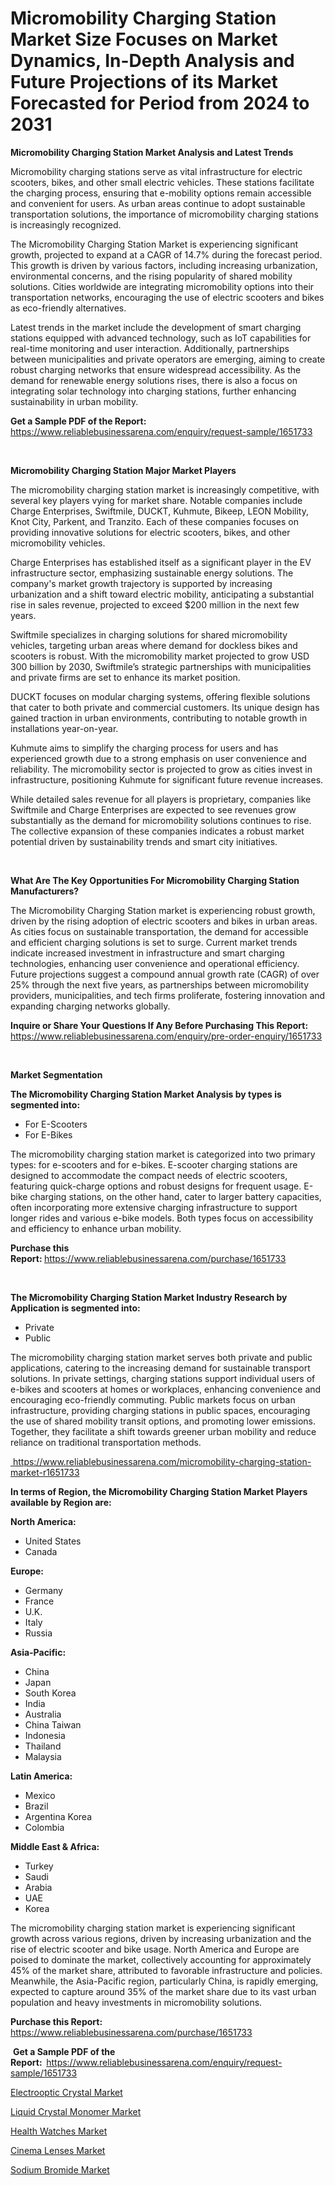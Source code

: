 <p><h1>Micromobility Charging Station Market Size Focuses on Market Dynamics, In-Depth Analysis and Future Projections of its Market Forecasted for Period from 2024 to 2031</h1></p><p><strong>Micromobility Charging Station Market Analysis and Latest Trends</strong></p>
<p><p>Micromobility charging stations serve as vital infrastructure for electric scooters, bikes, and other small electric vehicles. These stations facilitate the charging process, ensuring that e-mobility options remain accessible and convenient for users. As urban areas continue to adopt sustainable transportation solutions, the importance of micromobility charging stations is increasingly recognized.</p><p>The Micromobility Charging Station Market is experiencing significant growth, projected to expand at a CAGR of 14.7% during the forecast period. This growth is driven by various factors, including increasing urbanization, environmental concerns, and the rising popularity of shared mobility solutions. Cities worldwide are integrating micromobility options into their transportation networks, encouraging the use of electric scooters and bikes as eco-friendly alternatives.</p><p>Latest trends in the market include the development of smart charging stations equipped with advanced technology, such as IoT capabilities for real-time monitoring and user interaction. Additionally, partnerships between municipalities and private operators are emerging, aiming to create robust charging networks that ensure widespread accessibility. As the demand for renewable energy solutions rises, there is also a focus on integrating solar technology into charging stations, further enhancing sustainability in urban mobility.</p></p>
<p><strong>Get a Sample PDF of the Report:&nbsp;</strong> <a href="https://www.reliablebusinessarena.com/enquiry/request-sample/1651733?utm_campaign=1286&utm_medium=2&utm_source=Github&utm_content=ia&utm_term=27092024&utm_id=micromobility-charging-station">https://www.reliablebusinessarena.com/enquiry/request-sample/1651733</a></p>
<p>&nbsp;</p>
<p><strong>Micromobility Charging Station Major Market Players</strong></p>
<p><p>The micromobility charging station market is increasingly competitive, with several key players vying for market share. Notable companies include Charge Enterprises, Swiftmile, DUCKT, Kuhmute, Bikeep, LEON Mobility, Knot City, Parkent, and Tranzito. Each of these companies focuses on providing innovative solutions for electric scooters, bikes, and other micromobility vehicles.</p><p>Charge Enterprises has established itself as a significant player in the EV infrastructure sector, emphasizing sustainable energy solutions. The company's market growth trajectory is supported by increasing urbanization and a shift toward electric mobility, anticipating a substantial rise in sales revenue, projected to exceed $200 million in the next few years.</p><p>Swiftmile specializes in charging solutions for shared micromobility vehicles, targeting urban areas where demand for dockless bikes and scooters is robust. With the micromobility market projected to grow USD 300 billion by 2030, Swiftmile’s strategic partnerships with municipalities and private firms are set to enhance its market position.</p><p>DUCKT focuses on modular charging systems, offering flexible solutions that cater to both private and commercial customers. Its unique design has gained traction in urban environments, contributing to notable growth in installations year-on-year.</p><p>Kuhmute aims to simplify the charging process for users and has experienced growth due to a strong emphasis on user convenience and reliability. The micromobility sector is projected to grow as cities invest in infrastructure, positioning Kuhmute for significant future revenue increases.</p><p>While detailed sales revenue for all players is proprietary, companies like Swiftmile and Charge Enterprises are expected to see revenues grow substantially as the demand for micromobility solutions continues to rise. The collective expansion of these companies indicates a robust market potential driven by sustainability trends and smart city initiatives.</p></p>
<p>&nbsp;</p>
<p><strong>What Are The Key Opportunities For Micromobility Charging Station Manufacturers?</strong></p>
<p><p>The Micromobility Charging Station market is experiencing robust growth, driven by the rising adoption of electric scooters and bikes in urban areas. As cities focus on sustainable transportation, the demand for accessible and efficient charging solutions is set to surge. Current market trends indicate increased investment in infrastructure and smart charging technologies, enhancing user convenience and operational efficiency. Future projections suggest a compound annual growth rate (CAGR) of over 25% through the next five years, as partnerships between micromobility providers, municipalities, and tech firms proliferate, fostering innovation and expanding charging networks globally.</p></p>
<p><strong>Inquire or Share Your Questions If Any Before Purchasing This Report:</strong> <a href="https://www.reliablebusinessarena.com/enquiry/pre-order-enquiry/1651733?utm_campaign=1286&utm_medium=2&utm_source=Github&utm_content=ia&utm_term=27092024&utm_id=micromobility-charging-station">https://www.reliablebusinessarena.com/enquiry/pre-order-enquiry/1651733</a></p>
<p>&nbsp;</p>
<p><strong>Market Segmentation</strong></p>
<p><strong>The Micromobility Charging Station Market Analysis by types is segmented into:</strong></p>
<p><ul><li>For E-Scooters</li><li>For E-Bikes</li></ul></p>
<p><p>The micromobility charging station market is categorized into two primary types: for e-scooters and for e-bikes. E-scooter charging stations are designed to accommodate the compact needs of electric scooters, featuring quick-charge options and robust designs for frequent usage. E-bike charging stations, on the other hand, cater to larger battery capacities, often incorporating more extensive charging infrastructure to support longer rides and various e-bike models. Both types focus on accessibility and efficiency to enhance urban mobility.</p></p>
<p><strong>Purchase this Report:&nbsp;</strong><a href="https://www.reliablebusinessarena.com/purchase/1651733?utm_campaign=1286&utm_medium=2&utm_source=Github&utm_content=ia&utm_term=27092024&utm_id=micromobility-charging-station">https://www.reliablebusinessarena.com/purchase/1651733</a></p>
<p>&nbsp;</p>
<p><strong>The Micromobility Charging Station Market Industry Research by Application is segmented into:</strong></p>
<p><ul><li>Private</li><li>Public</li></ul></p>
<p><p>The micromobility charging station market serves both private and public applications, catering to the increasing demand for sustainable transport solutions. In private settings, charging stations support individual users of e-bikes and scooters at homes or workplaces, enhancing convenience and encouraging eco-friendly commuting. Public markets focus on urban infrastructure, providing charging stations in public spaces, encouraging the use of shared mobility transit options, and promoting lower emissions. Together, they facilitate a shift towards greener urban mobility and reduce reliance on traditional transportation methods.</p></p>
<p><a href="https://www.reliablebusinessarena.com/micromobility-charging-station-market-r1651733?utm_campaign=1286&utm_medium=2&utm_source=Github&utm_content=ia&utm_term=27092024&utm_id=micromobility-charging-station">&nbsp;https://www.reliablebusinessarena.com/micromobility-charging-station-market-r1651733</a></p>
<p><strong>In terms of Region, the Micromobility Charging Station Market Players available by Region are:</strong></p>
<p>
    <p> <strong> North America: </strong>
        <ul>
            <li>United States</li>
            <li>Canada</li>
        </ul>
        </p> 
    <p> <strong> Europe: </strong>
        <ul>
            <li>Germany</li>
            <li>France</li>
            <li>U.K.</li>
            <li>Italy</li>
            <li>Russia</li>
        </ul>
        </p> 
    <p> <strong> Asia-Pacific: </strong>
        <ul>
            <li>China</li>
            <li>Japan</li>
            <li>South Korea</li>
            <li>India</li>
            <li>Australia</li>
            <li>China Taiwan</li>
            <li>Indonesia</li>
            <li>Thailand</li>
            <li>Malaysia</li>
        </ul>
        </p> 
    <p> <strong> Latin America: </strong>
        <ul>
            <li>Mexico</li>
            <li>Brazil</li>
            <li>Argentina Korea</li>
            <li>Colombia</li>
        </ul>
        </p> 
    <p> <strong> Middle East & Africa: </strong>
        <ul>
            <li>Turkey</li>
            <li>Saudi</li>
            <li>Arabia</li>
            <li>UAE</li>
            <li>Korea</li>
        </ul>
    </p>
    </p>
<p><p>The micromobility charging station market is experiencing significant growth across various regions, driven by increasing urbanization and the rise of electric scooter and bike usage. North America and Europe are poised to dominate the market, collectively accounting for approximately 45% of the market share, attributed to favorable infrastructure and policies. Meanwhile, the Asia-Pacific region, particularly China, is rapidly emerging, expected to capture around 35% of the market share due to its vast urban population and heavy investments in micromobility solutions.</p></p>
<p><strong>Purchase this Report: </strong><a href="https://www.reliablebusinessarena.com/purchase/1651733?utm_campaign=1286&utm_medium=2&utm_source=Github&utm_content=ia&utm_term=27092024&utm_id=micromobility-charging-station">https://www.reliablebusinessarena.com/purchase/1651733</a></p>
<p>&nbsp;<strong>Get a Sample PDF of the Report:&nbsp;&nbsp;</strong><a href="https://www.reliablebusinessarena.com/enquiry/request-sample/1651733?utm_campaign=1286&utm_medium=2&utm_source=Github&utm_content=ia&utm_term=27092024&utm_id=micromobility-charging-station">https://www.reliablebusinessarena.com/enquiry/request-sample/1651733</a></p>
<p><strong></strong></p>
<p><p><a href="https://www.linkedin.com/pulse/future-insights-electrooptic-crystal-market-trends-regional-spskf?utm_campaign=1286&utm_medium=2&utm_source=Github&utm_content=ia&utm_term=27092024&utm_id=micromobility-charging-station">Electrooptic Crystal Market</a></p><p><a href="https://www.linkedin.com/pulse/liquid-crystal-monomer-industry-insights-report-analyzing-market-8ensf?utm_campaign=1286&utm_medium=2&utm_source=Github&utm_content=ia&utm_term=27092024&utm_id=micromobility-charging-station">Liquid Crystal Monomer Market</a></p><p><a href="https://issuu.com/reportprime-2/docs/health-watches-market-size-2030.ppt_845f070c157064?utm_campaign=1286&utm_medium=2&utm_source=Github&utm_content=ia&utm_term=27092024&utm_id=micromobility-charging-station">Health Watches Market</a></p><p><a href="https://issuu.com/reportprime-2/docs/cinema-lenses-market-size-2030.pptx_a2b3a2ab6d83dd?utm_campaign=1286&utm_medium=2&utm_source=Github&utm_content=ia&utm_term=27092024&utm_id=micromobility-charging-station">Cinema Lenses Market</a></p><p><a href="https://www.linkedin.com/pulse/sodium-bromide-market-outlook-share-analysis-growth-trends-bdoff?utm_campaign=1286&utm_medium=2&utm_source=Github&utm_content=ia&utm_term=27092024&utm_id=micromobility-charging-station">Sodium Bromide Market</a></p></p>